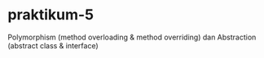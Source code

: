 # praktikum-5
Polymorphism (method overloading &amp; method overriding) dan Abstraction (abstract class &amp; interface)
